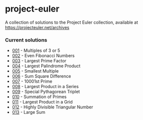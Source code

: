 # project-euler
A collection of solutions to the Project Euler collection, available at https://projecteuler.net/archives

### Current solutions
* [001](001/main.py) - Multiples of 3 or 5
* [002](002/main.py) - Even Fibonacci Numbers
* [003](003/main.py) - Largest Prime Factor
* [004](004/main.py) - Largest Palindrome Product
* [005](005/main.py) - Smallest Multiple
* [006](006/main.py) - Sum Square Difference
* [007](007/main.py) - 10001st Prime
* [008](008/main.py) - Largest Product in a Series
* [009](009/main.py) - Special Pythagorean Triplet
* [010](010/main.py) - Summation of Primes
* [011](011/main.py) - Largest Product in a Grid
* [012](012/main.py) - Highly Divisible Triangular Number
* [013](013/main.py) - Large Sum
